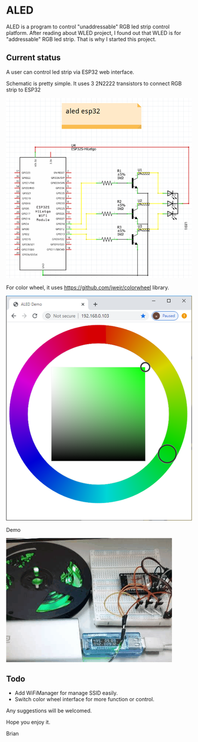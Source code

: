 # ALED

ALED is a program to control "unaddressable" RGB led strip control platform. After reading about WLED project, I found out that WLED is for "addressable" RGB led strip. That is why I started this project.

## Current status

A user can control led strip via ESP32 web interface.

Schematic is pretty simple. It uses 3 2N2222 transistors to connect RGB strip to ESP32

![Schematic](https://github.com/briankimstudio/aled/blob/master/schematic.png)

For color wheel, it uses https://github.com/jweir/colorwheel library.

![Web interface](https://github.com/briankimstudio/aled/blob/master/aled_web_interface.png)

Demo

![Demo](https://github.com/briankimstudio/aled/blob/master/aled_demo.gif)

## Todo

- Add WiFiManager for manage SSID easily.
- Switch color wheel interface for more function or control.

Any suggestions will be welcomed.

Hope you enjoy it.

Brian

